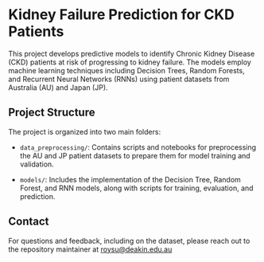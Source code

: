 # Kidney Failure Prediction for CKD Patients

This project develops predictive models to identify Chronic Kidney Disease (CKD) patients at risk of progressing to kidney failure. The models employ machine learning techniques including Decision Trees, Random Forests, and Recurrent Neural Networks (RNNs) using patient datasets from Australia (AU) and Japan (JP).

## Project Structure

The project is organized into two main folders:

- `data_preprocessing/`: Contains scripts and notebooks for preprocessing the AU and JP patient datasets to prepare them for model training and validation.

- `models/`: Includes the implementation of the Decision Tree, Random Forest, and RNN models, along with scripts for training, evaluation, and prediction.

## Contact

For questions and feedback, including on the dataset, please reach out to the repository maintainer at roysu@deakin.edu.au
